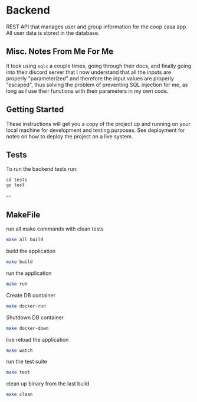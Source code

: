 # Backend

REST API that manages user and group information for the coop.casa app. All user data is stored in the database.

## Misc. Notes From Me For Me

It took using `sqlc` a couple times, going through their docs, and finally going into their discord server that I now understand
that all the inputs are properly "parameterized" and therefore the input values are properly "escaped", thus solving the problem
of preventing SQL injection for me, as long as I use their functions with their parameters in my own code.

## Getting Started

These instructions will get you a copy of the project up and running on your local machine for development and testing purposes. See deployment for notes on how to deploy the project on a live system.

## Tests

To run the backend tests run:

```
cd tests
go test
```

--

## MakeFile

run all make commands with clean tests

```bash
make all build
```

build the application

```bash
make build
```

run the application

```bash
make run
```

Create DB container

```bash
make docker-run
```

Shutdown DB container

```bash
make docker-down
```

live reload the application

```bash
make watch
```

run the test suite

```bash
make test
```

clean up binary from the last build

```bash
make clean
```
